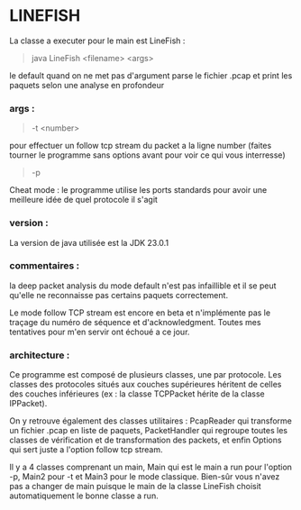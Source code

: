 # LINEFISH

La classe a executer pour le main est LineFish :

>java LineFish \<filename> \<args>

le default quand on ne met pas d'argument parse le fichier .pcap et print les paquets selon une analyse en profondeur
### args :
>-t \<number> 

pour effectuer un follow tcp stream du packet a la ligne number (faites tourner le programme sans options avant pour voir ce qui vous interresse)

>-p

Cheat mode : le programme utilise les ports standards pour avoir une meilleure idée de quel protocole il s'agit

### version :

La version de java utilisée est la JDK 23.0.1

### commentaires :

la deep packet analysis du mode default n'est pas infaillible et il se peut qu'elle ne reconnaisse pas certains paquets correctement.

Le mode follow TCP stream est encore en beta et n'implémente pas le traçage du numéro de séquence et d'acknowledgment. Toutes mes tentatives pour m'en servir ont échoué a ce jour.

### architecture :

Ce programme est composé de plusieurs classes, une par protocole. Les classes des protocoles situés aux couches supérieures héritent de celles des couches inférieures (ex : la classe TCPPacket hérite de la classe IPPacket).

On y retrouve également des classes utilitaires : PcapReader qui transforme un fichier .pcap en liste de paquets, PacketHandler qui regroupe toutes les classes de vérification et de transformation des packets, et enfin Options qui sert juste a l'option follow tcp stream.

Il y a 4 classes comprenant un main, Main qui est le main a run pour l'option -p, Main2 pour -t et Main3 pour le mode classique. Bien-sûr vous n'avez pas a changer de main puisque le main de la classe LineFish choisit automatiquement le bonne classe a run.